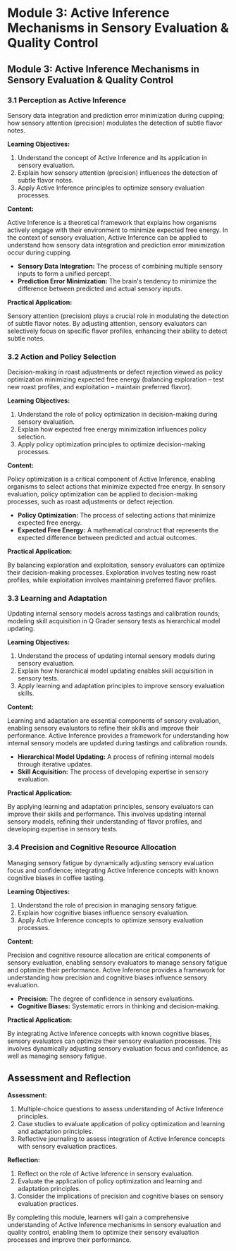 # Module 3: Active Inference Mechanisms in Sensory Evaluation & Quality Control

## Module 3: Active Inference Mechanisms in Sensory Evaluation & Quality Control

### 3.1 Perception as Active Inference

Sensory data integration and prediction error minimization during cupping; how sensory attention (precision) modulates the detection of subtle flavor notes.

**Learning Objectives:**

1. Understand the concept of Active Inference and its application in sensory evaluation.
2. Explain how sensory attention (precision) influences the detection of subtle flavor notes.
3. Apply Active Inference principles to optimize sensory evaluation processes.

**Content:**

Active Inference is a theoretical framework that explains how organisms actively engage with their environment to minimize expected free energy. In the context of sensory evaluation, Active Inference can be applied to understand how sensory data integration and prediction error minimization occur during cupping.

* **Sensory Data Integration:** The process of combining multiple sensory inputs to form a unified percept.
* **Prediction Error Minimization:** The brain's tendency to minimize the difference between predicted and actual sensory inputs.

**Practical Application:**

Sensory attention (precision) plays a crucial role in modulating the detection of subtle flavor notes. By adjusting attention, sensory evaluators can selectively focus on specific flavor profiles, enhancing their ability to detect subtle notes.

### 3.2 Action and Policy Selection

Decision-making in roast adjustments or defect rejection viewed as policy optimization minimizing expected free energy (balancing exploration – test new roast profiles, and exploitation – maintain preferred flavor).

**Learning Objectives:**

1. Understand the role of policy optimization in decision-making during sensory evaluation.
2. Explain how expected free energy minimization influences policy selection.
3. Apply policy optimization principles to optimize decision-making processes.

**Content:**

Policy optimization is a critical component of Active Inference, enabling organisms to select actions that minimize expected free energy. In sensory evaluation, policy optimization can be applied to decision-making processes, such as roast adjustments or defect rejection.

* **Policy Optimization:** The process of selecting actions that minimize expected free energy.
* **Expected Free Energy:** A mathematical construct that represents the expected difference between predicted and actual outcomes.

**Practical Application:**

By balancing exploration and exploitation, sensory evaluators can optimize their decision-making processes. Exploration involves testing new roast profiles, while exploitation involves maintaining preferred flavor profiles.

### 3.3 Learning and Adaptation

Updating internal sensory models across tastings and calibration rounds; modeling skill acquisition in Q Grader sensory tests as hierarchical model updating.

**Learning Objectives:**

1. Understand the process of updating internal sensory models during sensory evaluation.
2. Explain how hierarchical model updating enables skill acquisition in sensory tests.
3. Apply learning and adaptation principles to improve sensory evaluation skills.

**Content:**

Learning and adaptation are essential components of sensory evaluation, enabling sensory evaluators to refine their skills and improve their performance. Active Inference provides a framework for understanding how internal sensory models are updated during tastings and calibration rounds.

* **Hierarchical Model Updating:** A process of refining internal models through iterative updates.
* **Skill Acquisition:** The process of developing expertise in sensory evaluation.

**Practical Application:**

By applying learning and adaptation principles, sensory evaluators can improve their skills and performance. This involves updating internal sensory models, refining their understanding of flavor profiles, and developing expertise in sensory tests.

### 3.4 Precision and Cognitive Resource Allocation

Managing sensory fatigue by dynamically adjusting sensory evaluation focus and confidence; integrating Active Inference concepts with known cognitive biases in coffee tasting.

**Learning Objectives:**

1. Understand the role of precision in managing sensory fatigue.
2. Explain how cognitive biases influence sensory evaluation.
3. Apply Active Inference concepts to optimize sensory evaluation processes.

**Content:**

Precision and cognitive resource allocation are critical components of sensory evaluation, enabling sensory evaluators to manage sensory fatigue and optimize their performance. Active Inference provides a framework for understanding how precision and cognitive biases influence sensory evaluation.

* **Precision:** The degree of confidence in sensory evaluations.
* **Cognitive Biases:** Systematic errors in thinking and decision-making.

**Practical Application:**

By integrating Active Inference concepts with known cognitive biases, sensory evaluators can optimize their sensory evaluation processes. This involves dynamically adjusting sensory evaluation focus and confidence, as well as managing sensory fatigue.

## Assessment and Reflection

**Assessment:**

1. Multiple-choice questions to assess understanding of Active Inference principles.
2. Case studies to evaluate application of policy optimization and learning and adaptation principles.
3. Reflective journaling to assess integration of Active Inference concepts with sensory evaluation practices.

**Reflection:**

1. Reflect on the role of Active Inference in sensory evaluation.
2. Evaluate the application of policy optimization and learning and adaptation principles.
3. Consider the implications of precision and cognitive biases on sensory evaluation practices.

By completing this module, learners will gain a comprehensive understanding of Active Inference mechanisms in sensory evaluation and quality control, enabling them to optimize their sensory evaluation processes and improve their performance.